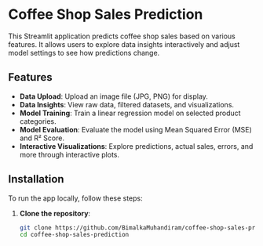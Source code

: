 # Coffee Shop Sales Prediction

This Streamlit application predicts coffee shop sales based on various features. 
It allows users to explore data insights interactively and adjust model settings to see how predictions change.

## Features

- **Data Upload**: Upload an image file (JPG, PNG) for display.
- **Data Insights**: View raw data, filtered datasets, and visualizations.
- **Model Training**: Train a linear regression model on selected product categories.
- **Model Evaluation**: Evaluate the model using Mean Squared Error (MSE) and R² Score.
- **Interactive Visualizations**: Explore predictions, actual sales, errors, and more through interactive plots.

## Installation

To run the app locally, follow these steps:

1. **Clone the repository**:

   ```bash
   git clone https://github.com/BimalkaMuhandiram/coffee-shop-sales-prediction.git
   cd coffee-shop-sales-prediction
